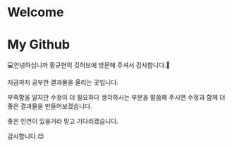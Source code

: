 <p><h1>Welcome</h1></p>
<p><h1>My Github</h1></p>
💻안녕하십니까 황규현의 깃허브에 방문해 주셔서 감사합니다.🤞
<p>지금까지 공부한 결과물을 올리는 곳입니다.</p>
<p>부족함을 알지만 수정이 더 필요하다 생각하시는 부분을 말씀해 주시면  수정과 함께 더 좋은 결과물을 만들어보겠습니다.</p>
<p>좋은 인연이 있을거라 믿고 기다리겠습니다.</p>
<p>감사합니다.😊</p>

<!--
**stagechaplin/stagechaplin** is a ✨ _special_ ✨ repository because its `README.md` (this file) appears on your GitHub profile.

Here are some ideas to get you started:

- 🔭 I’m currently working on ...
- 🌱 I’m currently learning ...
- 👯 I’m looking to collaborate on ...
- 🤔 I’m looking for help with ...
- 💬 Ask me about ...
- 📫 How to reach me: ...
- 😄 Pronouns: ...
- ⚡ Fun fact: ...
-->
